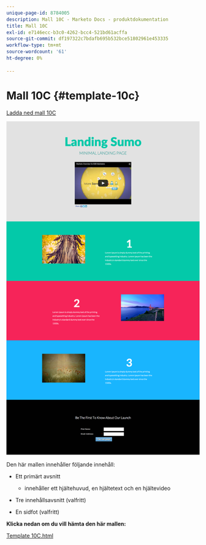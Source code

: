 ```yaml
---
unique-page-id: 8784005
description: Mall 10C - Marketo Docs - produktdokumentation
title: Mall 10C
exl-id: e7146ecc-b3c0-4262-bcc4-521bd61acffa
source-git-commit: df197322c7bdafb695b532bce51802961e453335
workflow-type: tm+mt
source-wordcount: '61'
ht-degree: 0%

---
```


# Mall 10C {#template-10c}

[Ladda ned mall 10C](https://experienceleague.adobe.com/landing/marketo/lp-templates/template-10c.html)

![](assets/image2015-7-27-10-3a57-3a9.png)

Den här mallen innehåller följande innehåll:

* Ett primärt avsnitt

   * innehåller ett hjältehuvud, en hjältetext och en hjältevideo

* Tre innehållsavsnitt (valfritt)
* En sidfot (valfritt)

**Klicka nedan om du vill hämta den här mallen:**

[Template 10C.html](https://experienceleague.adobe.com/landing/marketo/lp-templates/template-10c.html)
